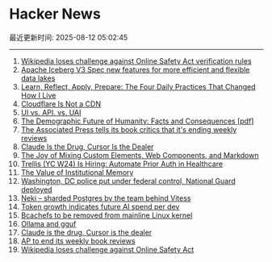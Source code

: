# Hacker News

最近更新时间: 2025-08-12 05:02:45

--- 
1. [Wikipedia loses challenge against Online Safety Act verification rules](https://www.bbc.com/news/articles/cjr11qqvvwlo) 
2. [Apache Iceberg V3 Spec new features for more efficient and flexible data lakes](https://opensource.googleblog.com/2025/08/whats-new-in-iceberg-v3.html) 
3. [Learn, Reflect, Apply, Prepare: The Four Daily Practices That Changed How I Live](https://opuslabs.substack.com/p/learn-reflect-apply-prepare) 
4. [Cloudflare Is Not a CDN](https://magecdn.com/blog/2025/08/11/cloudflare-not-a-cdn/) 
5. [UI vs. API. vs. UAI](https://www.joshbeckman.org/blog/practicing/ui-vs-api-vs-uai) 
6. [The Demographic Future of Humanity: Facts and Consequences [pdf]](https://www.sas.upenn.edu/~jesusfv/Slides_London.pdf) 
7. [The Associated Press tells its book critics that it's ending weekly reviews](https://dankennedy.net/2025/08/08/the-associated-press-tells-its-book-critics-that-its-ending-weekly-reviews/) 
8. [Claude Is the Drug, Cursor Is the Dealer](https://middlelayer.substack.com/p/i-claude-is-the-drug-cursor-is-the) 
9. [The Joy of Mixing Custom Elements, Web Components, and Markdown](https://deanebarker.net/tech/blog/custom-elements-markdown/) 
10. [Trellis (YC W24) Is Hiring: Automate Prior Auth in Healthcare](https://www.ycombinator.com/companies/trellis/jobs/Cv3ZwXh-forward-deployed-engineers-all-levels-august-2025) 
11. [The Value of Institutional Memory](https://timharford.com/2025/05/the-value-of-institutional-memory/) 
12. [Washington, DC police put under federal control, National Guard deployed](https://www.cnbc.com/2025/08/11/trump-washington-crime-fed-national-guard-homeless.html) 
13. [Neki – sharded Postgres by the team behind Vitess](https://planetscale.com/blog/announcing-neki) 
14. [Token growth indicates future AI spend per dev](https://blog.kilocode.ai/p/future-ai-spend-100k-per-dev) 
15. [Bcachefs to be removed from mainline Linux kernel](https://lore.kernel.org/lkml/22ib5scviwwa7bqeln22w2xm3dlywc4yuactrddhmsntixnghr@wjmmbpxjvipv/T/#u) 
16. [Ollama and gguf](https://github.com/ollama/ollama/issues/11714) 
17. [Claude is the drug, Cursor is the dealer](https://middlelayer.substack.com/p/i-claude-is-the-drug-cursor-is-the) 
18. [AP to end its weekly book reviews](https://dankennedy.net/2025/08/08/the-associated-press-tells-its-book-critics-that-its-ending-weekly-reviews/) 
19. [Wikipedia loses challenge against Online Safety Act](https://www.bbc.com/news/articles/cjr11qqvvwlo) 
